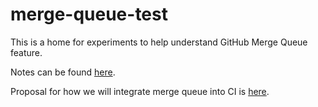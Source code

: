 # merge-queue-test

This is a home for experiments to help understand GitHub Merge Queue feature.

Notes can be found [here](./NOTES.md).

Proposal for how we will integrate merge queue into CI is [here](./CI.md).
